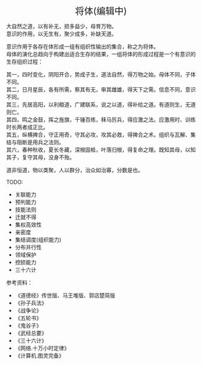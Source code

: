 <center><font size=5>将体(编辑中)</font></center>

大自然之道，以有补无，损多益少，母育万物。<br/>
意识的作用，以无生有，聚少成多，补缺天道。<br/>

意识作用于各存在体形成一组有组织性输出的集合，称之为将体。<br/>
母体的演化总趋向于构建出适合生存的结果，一组将体的形成过程是一个有意识的生存组织过程：<br/>

其一，四时变化，阴阳开合，势成子生，道法自然，得万物之始。母体不同，子体不同。<br/>
其二，日月星辰，各有所需，察其有无，审其雌雄，得天下之需。信息不同，意识不同。<br/>
其三，先居高阳，以利粮道，广建联系，说之以道，得补给之道。有道则生，无道则亡。<br/>
其四，鸣之金鼓，挥之旌旗，千锤百练，秣马厉兵，得应激之法。应激用时、训练时长两者成正比。<br/>
其五，纵横捭合，守正用奇，守其必攻，攻其必救，得捭合之术。组织与瓦解、集结与阻断是用兵之法则。<br/>
其六，春种秋收，夏长冬藏，深根固柢，叶落归根，得复命之理。既知其母，以知其子，复守其母，没身不殆。<br/>

道非恒道，物以类聚，人以群分，治众如治寡，分数是也。<br/>


TODO: 
* 关联能力
* 预判能力
* 技能法则
* 迁就不得
* 集权高效性
* 亲密度
* 集结调度(组织能力)
* 分布并行性
* 领域保护
* 控损能力
* 三十六计


参考资料：
* 《道德经》传世版、马王堆版、郭店楚简版
* 《孙子兵法》
* 《战争论》
* 《五轮书》
* 《鬼谷子》
* 《武经总要》
* 《三十六计》
* 《网络.十万小时定律》
* 《计算机.图灵完备》

